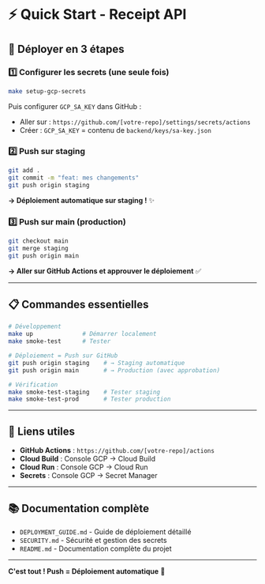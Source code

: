 # ⚡ Quick Start - Receipt API

## 🚀 Déployer en 3 étapes

### 1️⃣ **Configurer les secrets (une seule fois)**

```bash
make setup-gcp-secrets
```

Puis configurer `GCP_SA_KEY` dans GitHub :
- Aller sur : `https://github.com/[votre-repo]/settings/secrets/actions`
- Créer : `GCP_SA_KEY` = contenu de `backend/keys/sa-key.json`

### 2️⃣ **Push sur staging**

```bash
git add .
git commit -m "feat: mes changements"
git push origin staging
```

**→ Déploiement automatique sur staging !** ✨

### 3️⃣ **Push sur main (production)**

```bash
git checkout main
git merge staging
git push origin main
```

**→ Aller sur GitHub Actions et approuver le déploiement** ✅

---

## 📋 Commandes essentielles

```bash
# Développement
make up              # Démarrer localement
make smoke-test      # Tester

# Déploiement = Push sur GitHub
git push origin staging    # → Staging automatique
git push origin main       # → Production (avec approbation)

# Vérification
make smoke-test-staging    # Tester staging
make smoke-test-prod       # Tester production
```

---

## 🔗 Liens utiles

- **GitHub Actions** : `https://github.com/[votre-repo]/actions`
- **Cloud Build** : Console GCP → Cloud Build
- **Cloud Run** : Console GCP → Cloud Run
- **Secrets** : Console GCP → Secret Manager

---

## 📚 Documentation complète

- `DEPLOYMENT_GUIDE.md` - Guide de déploiement détaillé
- `SECURITY.md` - Sécurité et gestion des secrets
- `README.md` - Documentation complète du projet

---

**C'est tout ! Push = Déploiement automatique** 🎉
